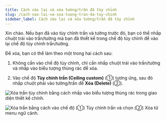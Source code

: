 ```yaml
---
title: Cách vào lại và xóa tường/trần đã tùy chỉnh
slug: /cach-vao-lai-va-xoa-tuong-tran-da-tuy-chinh
sidebar_label: Cách vào lại và xóa tường/trần đã tùy chỉnh
---
```


Xin chào. Nếu bạn đã vào tùy chỉnh trần và tường trước đó, bạn có thể nhấp chuột trái vào trần/tường mà bạn đã thiết kế trong chế độ tùy chỉnh để vào lại chế độ tùy chỉnh trần/tường.

Để xóa, bạn có thể làm theo một trong hai cách sau:

1. Không cần vào chế độ tùy chỉnh, chỉ cần nhấp chuột trái vào trần/tường và nhấp vào biểu tượng thùng rác để xóa.

2. Vào chế độ **Tùy chỉnh trần (Ceiling custom)** (①) tương ứng, sau đó nhấp chuột phải vào tường/trần để **Xóa (Delete)** (②).

![Xóa trần tùy chỉnh bằng cách nhấp vào biểu tượng thùng rác trong giao diện thiết kế chính.](https://storage.googleapis.com/jegavn_kb/images/92216921-6017-421b-ba03-ac177aca3c43.png)

![Xóa trần bằng cách vào chế độ (①) Tùy chỉnh trần và chọn (②) Xóa từ menu ngữ cảnh.](https://storage.googleapis.com/jegavn_kb/images/f916520d-1cf6-44b1-bc72-1056ef1d91aa.png)